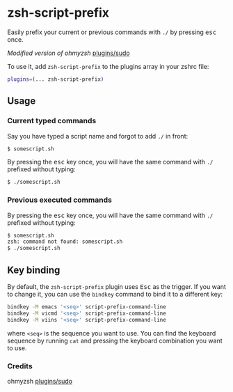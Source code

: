 # zsh-script-prefix

Easily prefix your current or previous commands with `./` by pressing <kbd>esc</kbd> once.

_Modified version of ohmyzsh_ [plugins/sudo](https://github.com/ohmyzsh/ohmyzsh/tree/master/plugins/sudo)

To use it, add `zsh-script-prefix` to the plugins array in your zshrc file:

```zsh
plugins=(... zsh-script-prefix)
```

## Usage

### Current typed commands

Say you have typed a script name and forgot to add `./` in front:

```bash
$ somescript.sh
```

By pressing the <kbd>esc</kbd> key once, you will have the same command with `./` prefixed without typing:

```bash
$ ./somescript.sh
```

### Previous executed commands

By pressing the <kbd>esc</kbd> key once, you will have the same command with `./` prefixed without typing:

```bash
$ somescript.sh
zsh: command not found: somescript.sh
$ ./somescript.sh
```

## Key binding

By default, the `zsh-script-prefix` plugin uses <kbd>Esc</kbd> as the trigger.
If you want to change it, you can use the `bindkey` command to bind it to a different key:

```sh
bindkey -M emacs '<seq>' script-prefix-command-line
bindkey -M vicmd '<seq>' script-prefix-command-line
bindkey -M viins '<seq>' script-prefix-command-line
```

where `<seq>` is the sequence you want to use. You can find the keyboard sequence
by running `cat` and pressing the keyboard combination you want to use.

### Credits

ohmyzsh [plugins/sudo](https://github.com/ohmyzsh/ohmyzsh/tree/master/plugins/sudo)